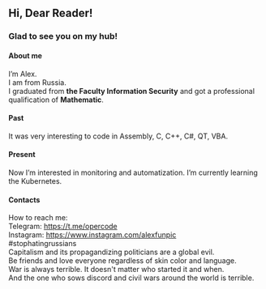 ## Hi, Dear Reader!  
### Glad to see you on my hub!
#### About me
I’m Alex.  
I am from Russia.  
I graduated from **the Faculty Information Security** and got a professional qualification of **Mathematic**.
#### Past
It was very interesting to code in Assembly, C, C++, C#, QT, VBA.
#### Present
Now I’m interested in monitoring and automatization.
I’m currently learning the Kubernetes.
#### Contacts
How to reach me:  
Telegram: https://t.me/opercode  
Instagram: https://www.instagram.com/alexfunpic  
#stophatingrussians  
Capitalism and its propagandizing politicians are a global evil.  
Be friends and love everyone regardless of skin color and language.  
War is always terrible. It doesn't matter who started it and when.  
And the one who sows discord and civil wars around the world is terrible.  
